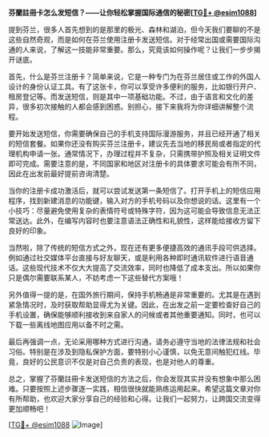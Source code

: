 **芬蘭註冊卡怎么发短信？——让你轻松掌握国际通信的秘密[[TG💪+ @esim1088](https://t.me/s/esim1088)]**

提到芬兰，很多人首先想到的是那里的极光、森林和湖泊，但今天我们要聊的不是这些自然奇观，而是如何在芬兰使用注册卡发送短信。对于经常出国或需要国际沟通的人来说，了解这一技能非常重要。那么，究竟该如何操作呢？让我们一步步揭开谜底。

首先，什么是芬兰注册卡？简单来说，它是一种专门为在芬兰居住或工作的外国人设计的身份认证工具。有了这张卡，你可以享受许多便利的服务，比如银行开户、租房登记等。而发送短信，则是其中一项基础功能。不过，由于语言和文化的差异，很多初次接触的人都会感到困惑。别担心，接下来我将为你详细讲解整个流程。

要开始发送短信，你需要确保自己的手机支持国际漫游服务，并且已经开通了相关的短信套餐。如果你还没有购买芬兰注册卡，建议先去当地的移民局或者指定的代理机构申请一张。通常情况下，办理过程并不复杂，只需携带护照及相关证明文件即可完成。需要注意的是，不同国家和地区对注册卡的具体要求可能会有所不同，因此在出发前最好提前咨询清楚。

当你的注册卡成功激活后，就可以尝试发送第一条短信了。打开手机上的短信应用程序，找到新建消息的功能键，输入对方的手机号码以及你想说的话。这里有一个小技巧：尽量避免使用复杂的表情符号或特殊字符，因为这可能会导致信息无法正常送达。此外，在编写内容时也要注意语法正确性和礼貌性，这样能给接收方留下良好的印象。

当然啦，除了传统的短信方式之外，现在还有更多便捷高效的通讯手段可供选择。例如通过社交媒体平台直接与好友聊天，或是利用各种即时通讯软件进行语音通话。这些现代技术不仅大大提高了交流效率，同时也降低了成本支出。所以如果你只是偶尔需要联系某人，不妨考虑一下这些替代方案哦！

另外值得一提的是，在国外旅行期间，保持手机畅通是非常重要的。尤其是在遇到紧急情况时，及时获取帮助显得尤为关键。因此，在出发之前一定要检查好自己的手机设置，确保能够顺利接收到来自家人的问候或者其他重要通知。同时，也可以下载一些离线地图应用以备不时之需。

最后再强调一点，无论采用哪种方式进行沟通，请务必遵守当地的法律法规和社会习俗。特别是在涉及到隐私保护方面，要特别小心谨慎，以免无意间触犯红线。毕竟，良好的公民意识不仅是对自己负责的表现，也是对他人的尊重。

总之，掌握了芬蘭註冊卡发送短信的方法之后，你会发现其实并没有想象中那么困难。只要按照上述步骤逐一实践，相信很快就能熟练运用起来。希望这篇文章对你有所帮助，也欢迎大家分享自己的经验和心得。让我们一起努力，让跨国交流变得更加顺畅吧！

[[TG💪+ @esim1088](https://t.me/s/esim1088) ![Image](https://i.postimg.cc/4NQfJmqS/Snipaste-2025-05-13-00-14-12.png)]